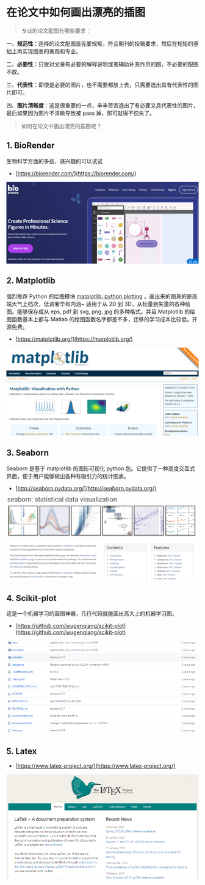 # 在论文中如何画出漂亮的插图

> 专业的论文配图有哪些要求：

一、**规范性**：选择的论文配图首先要规矩，符合期刊的投稿要求，然后在规矩的基础上再实现图表的美观和专业。

二、**必要性**：只放对文章有必要的解释说明或者辅助补充作用的图，不必要的配图不放。

三、**代表性**：即使是必要的图片，也不需要都放上去，只需要选出具有代表性的图片即可。

四、**图片清晰度**：这是很重要的一点，辛辛苦苦选出了有必要又具代表性的图片，最后如果因为图片不清晰导致被 pass 掉，那可就得不偿失了。



> 如何在论文中画出漂亮的插图呢？

## 1. BioRender

生物科学方面的多些，感兴趣的可以试试

* [https://biorender.com/](https://biorender.com/)

![image-20200527101240649](attachments/分享如何在论文中画插图/092623d9abd8e77d2336514b0c07e545_MD5.png)



## 2. Matplotlib

强烈推荐 Python 的绘图模块 [matplotlib: python plotting](https://matplotlib.org/) 。画出来的图真的是高端大气上档次，低调奢华有内涵~ 适用于从 2D 到 3D，从标量到矢量的各种绘图。能够保存成从 eps, pdf 到 svg, png, jpg 的多种格式。并且 Matplotlib 的绘图函数基本上都与 Matlab 的绘图函数名字都差不多，迁移的学习成本比较低。开源免费。

* [https://matplotlib.org/](https://matplotlib.org/)

![image-20200527100738350](attachments/分享如何在论文中画插图/2b0ea376b1d3094ba332a3c5822ffa58_MD5.png)



## 3. Seaborn

Seaborn 是基于 matplotlib 的图形可视化 python 包。它提供了一种高度交互式界面，便于用户能够做出各种有吸引力的统计图表。

* [http://seaborn.pydata.org/](http://seaborn.pydata.org/)

![image-20200527101649592](attachments/分享如何在论文中画插图/545ba4ca303a62bb52f2118e5f70b72f_MD5.png)



## 4. Scikit-plot

这是一个机器学习的画图神器，几行代码就能画出高大上的机器学习图。

* [https://github.com/wugenqiang/scikit-plot](https://github.com/wugenqiang/scikit-plot)

![image-20200527102107866](attachments/分享如何在论文中画插图/1653f44c53b0b0c1f4b0a624b31d294e_MD5.png)



## 5. Latex

* [https://www.latex-project.org/](https://www.latex-project.org/)

![image-20200527102442316](attachments/分享如何在论文中画插图/dd9721d43bcbd90707e5cb4754b65a14_MD5.png)
